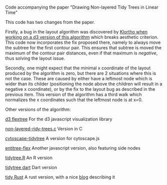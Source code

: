 Code accompanying the paper "Drawing Non-layered Tidy Trees in Linear Time"

This code has two changes from the paper.

Firstly, a bug in the layout algorithm was discovered by [Klortho when working on a d3 version of this algorithm](https://github.com/Klortho/d3-flextree/issues/1) which breaks aesthetic criterion. This code now incorporates the fix proposed there, namely to always move the subtree for the first contour pair. This ensures that subtree is moved the maximum of the contour pair distances, even if that maximum is *negative*, thus solving the layout issue.

Secondly, one might expect that the minimal x coordinate of the layout produced by the algorithm is zero, but there are 2 situations where this is not the case. These are caused by either have a leftmost node which is wider than its childer (positioning the node above the children will result in a negative x coordinate), or by the fix to the layout bug as described in the previous item. This version of the algorithm has a third walk which normalizes the x coordinates such that the leftmost node is at x=0.

Other versions of the algorithm:

[d3 flextree](https://github.com/Klortho/d3-flextree) For the d3 javascript visualization library

[non-layered-ridy-trees.c](https://github.com/massimo-nocentini/non-layered-tidy-trees.c) Version in C

[cytoscape-tidytree](https://github.com/chuckzel/cytoscape-tidytree) A version for cytoscape.js

[entitree-flex](https://github.com/codeledge/entitree-flex) Another javascript version, also featuring side nodes

[tidytree.R](https://github.com/damiendevienne/non-layered-tidy-trees) An R version

[tidytree dart](https://github.com/teodorov/ploeg_tree_layout) Dart version

[tidy Rust](https://github.com/zxch3n/tidy) A rust version, with a nice [blog](https://www.zxch3n.com/tidy/tidy/) describing it


